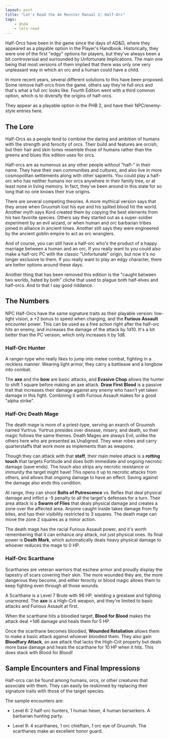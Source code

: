 ```yaml
---
layout: post
title: "Let's Read the 4e Monster Manual 2: Half-Orc"
tags:
    - dnd4
    - lets-read
---
```


Half-Orcs have been in the game since the days of AD&D, where they appeared as a
playable option in the Player's Handbook. Historically, they were one of the
first "edgy" options for players, but they've always been a bit controversial
and surrounded by Unfortunate Implications. The main one being that most
versions of them implied that there was only one very unpleasant way in which an
orc and a human could have a child.

In more recent years, several different solutions to this have been
proposed. Some remove half-orcs from the game, others say they're full orcs and
that's what a full orc looks like. Fourth Edition went with a third common
option, which is to diversify the origins of half-orcs.

They appear as a playable option in the PHB 2, and have their NPC/enemy-style
entries here.

## The Lore

Half-Orcs as a people tend to combine the daring and ambition of humans with the
strength and ferocity of orcs. Their build and features are orcish, but their
hair and skin tones resemble those of humans rather than the greens and blues
this edition uses for orcs.

Half-orcs are as numerous as any other people without "half-" in their
name. They have their own communities and cultures, and also live in more
cosmopolitan settlements along with other sapients. You could play a half-orc
who has neither humans nor orcs anywhere in their family tree, or at least none
in living memory. In fact, they've been around in this state for so long that no
one knows their true origins.

There are several competing theories. A more mythical version says that they
arose when Gruumsh lost his eye and his spilled blood hit the world. Another
myth says Kord created them by copying the best elements from his two favorite
species. Others say they started out as a super-soldier experiment by an evil
wizard, or when human and orc barbarian tribes joined in alliance in ancient
times. Another still says they were engineered by the ancient goblin empire to
act as orc wranglers.

And of course, you can still have a half-orc who's the product of a happy
marriage between a human and an orc. If you really want to you could also make a
half-orc PC with the classic "Unfortunate" origin, but now it's no longer
exclusive to them. If you really want to play an edgy character, there are
better options around these days.

Another thing that has been removed this edition is the "caught between two
worlds, hated by both" cliche that used to plague both half-elves and
half-orcs. And to that I say good riddance.

## The Numbers

NPC Half-Orcs have the same signature traits as their playable version:
low-light vision, a +2 bonus to speed when charging, and the **Furious Assault**
encounter power. This can be used as a free action right after the half-orc hits
an enemy, and increases the damage of the attack by 1d10. It's a bit better than
the PC version, which only increases it by 1d8.

### Half-Orc Hunter

A ranger-type who really likes to jump into melee combat, fighting in a reckless
manner. Wearing light armor, they carry a battleaxe and a longbow into combat.

The **axe** and the **bow** are basic attacks, and **Evasive Chop** allows the
hunter to shift 1 square before making an axe attack. **Draw First Blood** is a
passive trait that increases their damage against any enemy who hasn't yet taken
damage in this fight. Combining it with Furious Assault makes for a good "alpha
strike".

### Half-Orc Death Mage

The death mage is more of a priest-type, serving an exarch of Gruumsh named
Yurtrus. Yurtrus presides over disease, misery, and death, so their magic
follows the same themes. Death Mages are always Evil, unlike the others here who
are presented as Unaligned. They wear robes and carry quarterstaffs that work
more as implements than as weapons.

Though they can attack with that **staff**, their main melee attack is a
**rotting touch** that targets Fortitude and does both immediate and ongoing
necrotic damage (save ends). The touch also strips any necrotic resistance or
immunity the target might have! This opens it up to necrotic attacks from
others, and allows that ongoing damage to have an effect. Saving against the
damage also ends this condition.

At range, they can shoot **Bolts of Putrescence** vs. Reflex that deal physical
damage and inflict a -5 penalty to all the target's defenses for a turn. Their
area attack is a **Swarm of Flies** that deals physical damage and creates a
zone over the affected area. Anyone caught inside takes damage from fly bites,
and has their visibility restricted to 3 squares. The death mage can move the
zone 2 squares as a minor action.

The death mage has the racial Furious Assault power, and it's worth remembering
that it can enhance _any_ attack, not just physical ones. Its final power is
**Death Mark**, which automatically deals heavy physical damage to whoever
reduces the mage to 0 HP.

### Half-Orc Scarthane

Scarthanes are veteran warriors that eschew armor and proudly display the
tapestry of scars covering their skin. The more wounded they are, the more
dangerous they become, and either ferocity or blood magic allows them to keep
fighting even through all those wounds.

A Scarthane is a Level 7 Brute with 96 HP, wielding a greataxe and fighting
unarmored. The **axe** is a High-Crit weapon, and they're limited to basic
attacks and Furious Assault at first.

When the scarthane hits a bloodied target, **Blood for Blood** makes the attack
deal +1d6 damage and heals them for 5 HP.

Once the scarthane becomes bloodied, **Wounded Retaliation** allows them to make
a basic attack against whoever bloodied them. They also gain **Bloodfury
Attack**, an axe attack that lacks the High-Crit property but deals more base
damage and heals the scarthane for 10 HP when it hits. This does stack with
Blood for Blood!

## Sample Encounters and Final Impressions

Half-orcs can be found among humans, orcs, or other creatures that associate
with them. They can easily be reskinned by replacing their signature traits with
those of the target species.

The sample encounters are:

- Level 6: 2 half-orc hunters, 1 human hexer, 4 human berserkers. A barbarian
  hunting party.

- Level 9: 4 scarthanes, 1 orc chieftain, 1 orc eye of Gruumsh. The scarthanes
  make an excellent honor guard.
